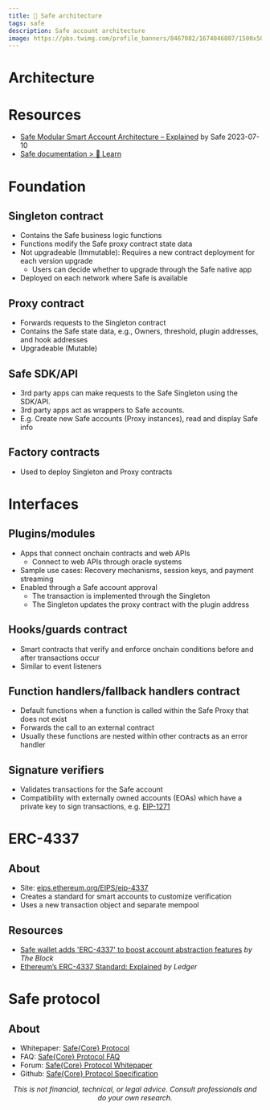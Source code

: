 ```yaml
---
title: 🔰 Safe architecture
tags: safe
description: Safe account architecture
image: https://pbs.twimg.com/profile_banners/8467082/1674046807/1500x500
---
```


# Architecture

# Resources

- [Safe Modular Smart Account Architecture – Explained](https://safe.mirror.xyz/t76RZPgEKdRmWNIbEzi75onWPeZrBrwbLRejuj-iPpQ) by Safe 2023-07-10
- [Safe documentation > 🔰 Learn](https://docs.safe.global/learn)

# Foundation

## Singleton contract

- Contains the Safe business logic functions
- Functions modify the Safe proxy contract state data
- Not upgradeable (Immutable): Requires a new contract deployment for each version upgrade
    - Users can decide whether to upgrade through the Safe native app
- Deployed on each network where Safe is available

## Proxy contract

- Forwards requests to the Singleton contract
- Contains the Safe state data, e.g., Owners, threshold, plugin addresses, and hook addresses
- Upgradeable (Mutable)

## Safe SDK/API

- 3rd party apps can make requests to the Safe Singleton using the SDK/API.
- 3rd party apps act as wrappers to Safe accounts.
- E.g. Create new Safe accounts (Proxy instances), read and display Safe info

## Factory contracts

- Used to deploy Singleton and Proxy contracts

# Interfaces

## Plugins/modules

- Apps that connect onchain contracts and web APIs
    - Connect to web APIs through oracle systems
- Sample use cases: Recovery mechanisms, session keys, and payment streaming
- Enabled through a Safe account approval
    - The transaction is implemented through the Singleton
    - The Singleton updates the proxy contract with the plugin address

## Hooks/guards contract

- Smart contracts that verify and enforce onchain conditions before and after transactions occur
- Similar to event listeners

## Function handlers/fallback handlers contract

- Default functions when a function is called within the Safe Proxy that does not exist
- Forwards the call to an external contract
- Usually these functions are nested within other contracts as an error handler

## Signature verifiers

- Validates transactions for the Safe account
- Compatibility with externally owned accounts (EOAs) which have a private key to sign transactions, e.g. [EIP-1271](https://eips.ethereum.org/EIPS/eip-1271)

# ERC-4337

## About

- Site: [eips.ethereum.org/EIPS/eip-4337](https://eips.ethereum.org/EIPS/eip-4337)
- Creates a standard for smart accounts to customize verification
- Uses a new transaction object and separate mempool

## Resources

- [Safe wallet adds 'ERC-4337' to boost account abstraction features](https://www.theblock.co/post/239386/safe-wallet-erc-4337-account-abstraction) *by The Block*
- [Ethereum’s ERC-4337 Standard: Explained](https://www.ledger.com/academy/ethereum-erc-4337-standard-explained) *by Ledger*


# Safe protocol

## About

- Whitepaper: [Safe{Core} Protocol
](https://docs.google.com/document/d/1y6jRyU6ty0VS0HbiiJrYXRJy5QFPZyH5Ymn2BftgtsU/edit#heading=h.1xlete5fb6vd)
- FAQ: [Safe{Core} Protocol FAQ](https://safe-global.notion.site/Safe-Core-Protocol-FAQ-19cfbf4aee934bb0b439ec602d7bd43f)
- Forum: [Safe{Core} Protocol Whitepaper](https://forum.safe.global/t/safe-core-protocol-whitepaper/3949)
- Github: [Safe{Core} Protocol Specification](https://github.com/safe-global/safe-core-protocol-specs)

<p style="text-align: center; font-style: italic">This is not financial, technical, or legal advice. Consult professionals and do your own research.</p>

<style>
    .markdown-body h1 {
        font-weight: 700;
        font-size: 3.4rem;
    }
    .markdown-body {
        font-size: 1.8rem;
    }
    .markdown-body a:link {
        color: #3C8974
    }
    .markdown-body a:hover {
        color: #225347 
    }
    .markdown-body a:active {
        color: #225347
    }
</style>